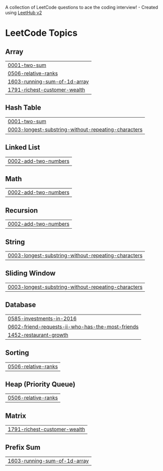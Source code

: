 A collection of LeetCode questions to ace the coding interview! - Created using [LeetHub v2](https://github.com/arunbhardwaj/LeetHub-2.0)
<!---LeetCode Topics Start-->
# LeetCode Topics
## Array
|  |
| ------- |
| [0001-two-sum](https://github.com/DineshlakshmananM/Leetcode/tree/master/0001-two-sum) |
| [0506-relative-ranks](https://github.com/DineshlakshmananM/Leetcode/tree/master/0506-relative-ranks) |
| [1603-running-sum-of-1d-array](https://github.com/DineshlakshmananM/Leetcode/tree/master/1603-running-sum-of-1d-array) |
| [1791-richest-customer-wealth](https://github.com/DineshlakshmananM/Leetcode/tree/master/1791-richest-customer-wealth) |
## Hash Table
|  |
| ------- |
| [0001-two-sum](https://github.com/DineshlakshmananM/Leetcode/tree/master/0001-two-sum) |
| [0003-longest-substring-without-repeating-characters](https://github.com/DineshlakshmananM/Leetcode/tree/master/0003-longest-substring-without-repeating-characters) |
## Linked List
|  |
| ------- |
| [0002-add-two-numbers](https://github.com/DineshlakshmananM/Leetcode/tree/master/0002-add-two-numbers) |
## Math
|  |
| ------- |
| [0002-add-two-numbers](https://github.com/DineshlakshmananM/Leetcode/tree/master/0002-add-two-numbers) |
## Recursion
|  |
| ------- |
| [0002-add-two-numbers](https://github.com/DineshlakshmananM/Leetcode/tree/master/0002-add-two-numbers) |
## String
|  |
| ------- |
| [0003-longest-substring-without-repeating-characters](https://github.com/DineshlakshmananM/Leetcode/tree/master/0003-longest-substring-without-repeating-characters) |
## Sliding Window
|  |
| ------- |
| [0003-longest-substring-without-repeating-characters](https://github.com/DineshlakshmananM/Leetcode/tree/master/0003-longest-substring-without-repeating-characters) |
## Database
|  |
| ------- |
| [0585-investments-in-2016](https://github.com/DineshlakshmananM/Leetcode/tree/master/0585-investments-in-2016) |
| [0602-friend-requests-ii-who-has-the-most-friends](https://github.com/DineshlakshmananM/Leetcode/tree/master/0602-friend-requests-ii-who-has-the-most-friends) |
| [1452-restaurant-growth](https://github.com/DineshlakshmananM/Leetcode/tree/master/1452-restaurant-growth) |
## Sorting
|  |
| ------- |
| [0506-relative-ranks](https://github.com/DineshlakshmananM/Leetcode/tree/master/0506-relative-ranks) |
## Heap (Priority Queue)
|  |
| ------- |
| [0506-relative-ranks](https://github.com/DineshlakshmananM/Leetcode/tree/master/0506-relative-ranks) |
## Matrix
|  |
| ------- |
| [1791-richest-customer-wealth](https://github.com/DineshlakshmananM/Leetcode/tree/master/1791-richest-customer-wealth) |
## Prefix Sum
|  |
| ------- |
| [1603-running-sum-of-1d-array](https://github.com/DineshlakshmananM/Leetcode/tree/master/1603-running-sum-of-1d-array) |
<!---LeetCode Topics End-->
